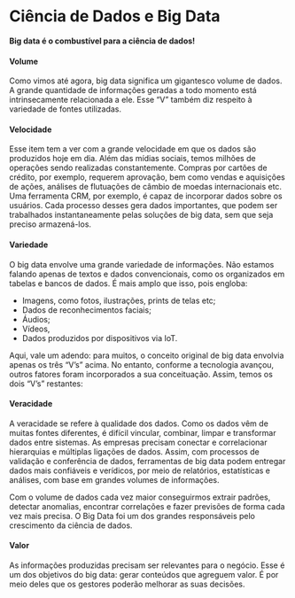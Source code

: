# Ciência de Dados e Big Data

**Big data é o combustível para a ciência de dados!**

#### Volume

Como vimos até agora, big data significa um gigantesco volume de dados.
A grande quantidade de informações geradas a todo momento está intrinsecamente relacionada a ele.
Esse “V” também diz respeito à variedade de fontes utilizadas.

#### Velocidade

Esse item tem a ver com a grande velocidade em que os dados são produzidos hoje em dia.
Além das mídias sociais, temos milhões de operações sendo realizadas constantemente.
Compras por cartões de crédito, por exemplo, requerem aprovação, bem como vendas e aquisições de ações, análises de flutuações de câmbio de moedas internacionais etc.
Uma ferramenta CRM, por exemplo, é capaz de incorporar dados sobre os usuários. 
Cada processo desses gera dados importantes, que podem ser trabalhados instantaneamente pelas soluções de big data, sem que seja preciso armazená-los.

#### Variedade

O big data envolve uma grande variedade de informações.
Não estamos falando apenas de textos e dados convencionais, como os organizados em tabelas e bancos de dados. É mais amplo que isso, pois engloba:

* Imagens, como fotos, ilustrações, prints de telas etc;
* Dados de reconhecimentos faciais;
* Áudios;
* Vídeos,
* Dados produzidos por dispositivos via IoT.

Aqui, vale um adendo: para muitos, o conceito original de big data envolvia apenas os três “V’s” acima.
No entanto, conforme a tecnologia avançou, outros fatores foram incorporados a sua conceituação. Assim, temos os dois “V’s” restantes:

#### Veracidade

A veracidade se refere à qualidade dos dados.
Como os dados vêm de muitas fontes diferentes, é difícil vincular, combinar, limpar e transformar dados entre sistemas.
As empresas precisam conectar e correlacionar hierarquias e múltiplas ligações de dados. 
Assim, com processos de validação e conferência de dados, ferramentas de big data podem entregar dados mais confiáveis e verídicos, por meio de relatórios, estatísticas e análises, com base em grandes volumes de informações.

Com o volume de dados cada vez maior conseguirmos extrair padrões, detectar anomalias, encontrar correlações e fazer previsões de forma cada vez mais precisa.
O Big Data foi um dos grandes responsáveis pelo crescimento da ciência de dados.

#### Valor

As informações produzidas precisam ser relevantes para o negócio. Esse é um dos objetivos do big data: gerar conteúdos que agreguem valor.
É por meio deles que os gestores poderão melhorar as suas decisões.